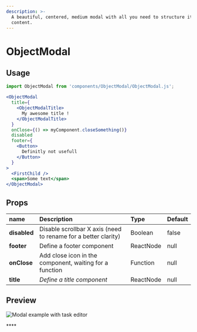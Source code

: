 ```yaml
---
description: >-
  A beautiful, centered, medium modal with all you need to structure its
  content.
---
```


# ObjectModal

## Usage

```jsx
import ObjectModal from 'components/ObjectModal/ObjectModal.js';
```

```jsx
<ObjectModal
  title={
    <ObjectModalTitle>
      My awesome title !
    </ObjectModalTitle>
  }
  onClose={() => myComponent.closeSomething()}
  disabled
  footer={
    <Button>
      Definitly not usefull
    </Button>
  }
>
  <FirstChild />
  <span>Some text</span>
</ObjectModal>
```

## Props

| **name** | **Description** | **Type** | **Default** |
| :--- | :--- | :--- | :--- |
| **disabled** | Disable scrollbar X axis \(need to rename for a better clarity\) | Boolean | false |
| **footer** | Define a footer component | ReactNode | null |
| **onClose** | Add close icon in the component, waiting for a function | Function | null |
| **title** | _Define a title component_ | ReactNode | null |

## Preview

![Modal example with task editor](../../../.gitbook/assets/screenshot-2020-07-15-at-17.00.48.png)

\*\*\*\*

